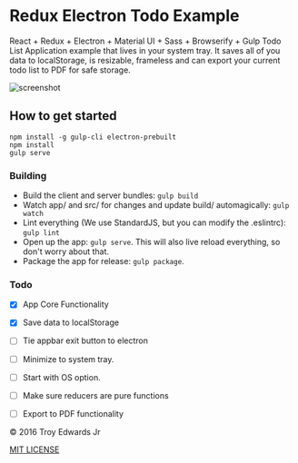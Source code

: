 # Redux Electron Todo Example

React + Redux + Electron + Material UI + Sass + Browserify + Gulp Todo List Application example that lives in your system tray. It saves all of you data to localStorage, is resizable, frameless and can export your current todo list to PDF for safe storage.

![screenshot](http://i.imgur.com/aipE0VJ.png)

## How to get started

```
npm install -g gulp-cli electron-prebuilt
npm install
gulp serve
```

### Building

- Build the client and server bundles: `gulp build`
- Watch app/ and src/ for changes and update build/ automagically: `gulp watch`
- Lint everything (We use StandardJS, but you can modify the .eslintrc): `gulp lint`
- Open up the app: `gulp serve`. This will also live reload everything, so don't worry about that.
- Package the app for release: `gulp package`.


### Todo

- [x] App Core Functionality
- [x] Save data to localStorage
- [ ] Tie appbar exit button to electron
- [ ] Minimize to system tray.
- [ ] Start with OS option.
- [ ] Make sure reducers are pure functions
- [ ] Export to PDF functionality


© 2016 Troy Edwards Jr

[MIT LICENSE](https://opensource.org/licenses/MIT "MIT LICENSE")